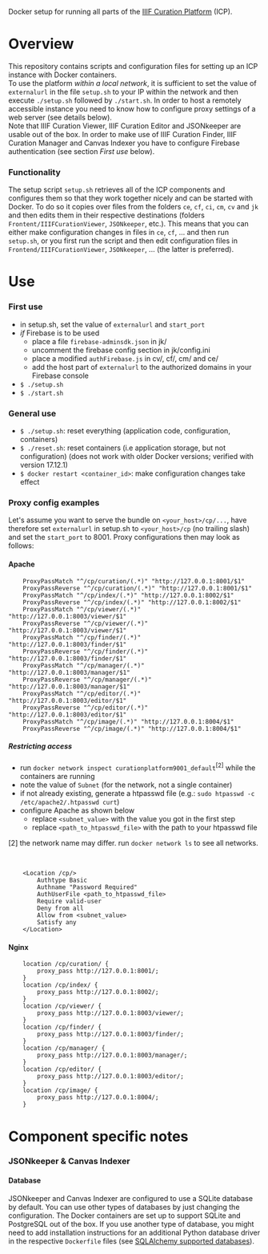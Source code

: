 Docker setup for running all parts of the [IIIF Curation Platform](http://codh.rois.ac.jp/iiif-curation-platform/) (ICP).

# Overview

This repository contains scripts and configuration files for setting up an ICP instance with Docker containers.  
To use the platform *within a local network*, it is sufficient to set the value of `externalurl` in the file `setup.sh` to your IP within the network and then execute `./setup.sh` followed by `./start.sh`.  In order to host a remotely accessible instance you need to know how to configure proxy settings of a web server (see details below).  
Note that IIIF Curation Viewer, IIIF Curation Editor and JSONkeeper are usable out of the box. In order to make use of IIIF Curation Finder, IIIF Curation Manager and Canvas Indexer you have to configure Firebase authentication (see section *First use* below).

### Functionality

The setup script `setup.sh` retrieves all of the ICP components and configures them so that they work together nicely and can be started with Docker. To do so it copies over files from the folders `ce`, `cf`, `ci`, `cm`, `cv` and `jk` and then edits them in their respective destinations (folders `Frontent/IIIFCurationViewer`, `JSONkeeper`, etc.). This means that you can either make configuration changes in files in `ce`, `cf`, ... and then run `setup.sh`, or you first run the script and then edit configuration files in `Frontend/IIIFCurationViewer`, `JSONkeeper`, ... (the latter is preferred).

# Use

### First use

* in setup.sh, set the value of `externalurl` and `start_port`
* *if* Firebase is to be used
    * place a file `firebase-adminsdk.json` in jk/
    * uncomment the firebase config section in jk/config.ini
    * place a modified `authFirebase.js` in cv/, cf/, cm/ and ce/
    * add the host part of `externalurl` to the authorized domains in your Firebase console
* `$ ./setup.sh`
* `$ ./start.sh`

### General use

* `$ ./setup.sh`: reset everything (application code, configuration, containers)
* `$ ./reset.sh`: reset containers (i.e application storage, but not configuration) (does not work with older Docker versions; verified with version 17.12.1)
* `$ docker restart <container_id>`: make configuration changes take effect

### Proxy config examples

Let's assume you want to serve the bundle on `<your_host>/cp/...`, have therefore set `externalurl` in setup.sh to `<your_host>/cp` (no trailing slash) and set the `start_port` to 8001. Proxy configurations then may look as follows:

#### Apache

        ProxyPassMatch "^/cp/curation/(.*)" "http://127.0.0.1:8001/$1"
        ProxyPassReverse "^/cp/curation/(.*)" "http://127.0.0.1:8001/$1"
        ProxyPassMatch "^/cp/index/(.*)" "http://127.0.0.1:8002/$1"
        ProxyPassReverse "^/cp/index/(.*)" "http://127.0.0.1:8002/$1"
        ProxyPassMatch "^/cp/viewer/(.*)" "http://127.0.0.1:8003/viewer/$1"
        ProxyPassReverse "^/cp/viewer/(.*)" "http://127.0.0.1:8003/viewer/$1"
        ProxyPassMatch "^/cp/finder/(.*)" "http://127.0.0.1:8003/finder/$1"
        ProxyPassReverse "^/cp/finder/(.*)" "http://127.0.0.1:8003/finder/$1"
        ProxyPassMatch "^/cp/manager/(.*)" "http://127.0.0.1:8003/manager/$1"
        ProxyPassReverse "^/cp/manager/(.*)" "http://127.0.0.1:8003/manager/$1"
        ProxyPassMatch "^/cp/editor/(.*)" "http://127.0.0.1:8003/editor/$1"
        ProxyPassReverse "^/cp/editor/(.*)" "http://127.0.0.1:8003/editor/$1"
        ProxyPassMatch "^/cp/image/(.*)" "http://127.0.0.1:8004/$1"
        ProxyPassReverse "^/cp/image/(.*)" "http://127.0.0.1:8004/$1"

##### Restricting access

* run `docker network inspect curationplatform9001_default`<sup>[2]</sup> while the containers are running
* note the value of `Subnet` (for the network, not a single container)
* if not already existing, generate a htpasswd file (e.g.: `sudo htpasswd -c /etc/apache2/.htpasswd curt`)
* configure Apache as shown below
    * replace `<subnet_value>` with the value you got in the first step
    * replace `<path_to_htpasswd_file>` with the path to your htpasswd file

[2] the network name may differ. run `docker network ls` to see all networks.

‌

        <Location /cp/>
            Authtype Basic
            Authname "Password Required"
            AuthUserFile <path_to_htpasswd_file>
            Require valid-user
            Deny from all
            Allow from <subnet_value>
            Satisfy any
        </Location>

#### Nginx

        location /cp/curation/ {
            proxy_pass http://127.0.0.1:8001/;
        }
        location /cp/index/ {
            proxy_pass http://127.0.0.1:8002/;
        }
        location /cp/viewer/ {
            proxy_pass http://127.0.0.1:8003/viewer/;
        }
        location /cp/finder/ {
            proxy_pass http://127.0.0.1:8003/finder/;
        }
        location /cp/manager/ {
            proxy_pass http://127.0.0.1:8003/manager/;
        }
        location /cp/editor/ {
            proxy_pass http://127.0.0.1:8003/editor/;
        }
        location /cp/image/ {
            proxy_pass http://127.0.0.1:8004/;
        }

# Component specific notes

### JSONkeeper & Canvas Indexer

#### Database

JSONkeeper and Canvas Indexer are configured to use a SQLite database by default. You can use other types of databases by just changing the configuration. The Docker containers are set up to support SQLite and PostgreSQL out of the box. If you use another type of database, you might need to add installation instructions for an additional Python database driver in the respective `Dockerfile` files (see [SQLAlchemy supported databases](http://docs.sqlalchemy.org/en/latest/core/engines.html#supported-databases)).

